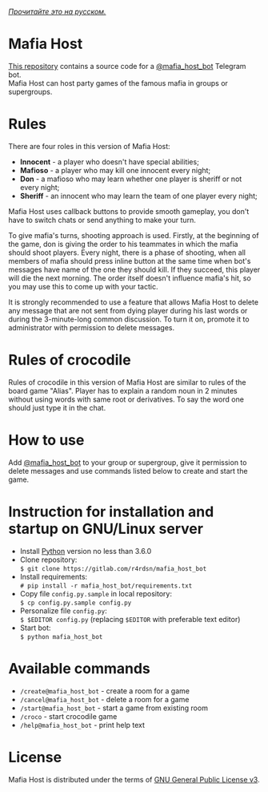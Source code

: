 *[Прочитайте это на русском.](README.md)*

# Mafia Host
[This repository](https://gitlab.com/r4rdsn/mafia_host_bot) contains a source code for a [@mafia_host_bot](https://t.me/mafia_host_bot) Telegram bot.  
Mafia Host can host party games of the famous mafia in groups or supergroups.


# Rules 
There are four roles in this version of Mafia Host:  
* __Innocent__ - a player who doesn't have special abilities;  
* __Mafioso__ - a player who may kill one innocent every night;  
* __Don__ - a mafioso who may learn whether one player is sheriff or not every night;  
* __Sheriff__ - an innocent who may learn the team of one player every night;

Mafia Host uses callback buttons to provide smooth gameplay, you don't have to switch chats or send anything to make your turn.  

To give mafia's turns, shooting approach is used. Firstly, at the beginning of the game, don is giving the order to his teammates in which the mafia should 
shoot players. Every night, there is a phase of shooting, when all members of mafia should press inline button at the same time when bot's messages have name 
of the one they should kill. If they succeed, this player will die the next morning. The order itself doesn't influence mafia's hit, so you may use this to 
come up with your tactic.  

It is strongly recommended to use a feature that allows Mafia Host to delete any message that are not sent from dying player during his last words or during 
the 3-minute-long common discussion. To turn it on, promote it to administrator with permission to delete messages.  


# Rules of crocodile
Rules of crocodile in this version of Mafia Host are similar to rules of the board game "Alias". Player has to explain a random noun in 2 minutes without using words with same root or derivatives. To say the word one should just type it in the chat.  


# How to use
Add [@mafia_host_bot](https://t.me/mafia_host_bot) to your group or supergroup, give it permission to delete messages and use commands listed below to create 
and start the game.


# Instruction for installation and startup on GNU/Linux server
* Install [Python](https://www.python.org/downloads) version no less than 3.6.0
* Clone repository:  
```$ git clone https://gitlab.com/r4rdsn/mafia_host_bot```
* Install requirements:  
```# pip install -r mafia_host_bot/requirements.txt```
* Copy file ```config.py.sample``` in local repository:  
```$ cp config.py.sample config.py```
* Personalize file ```config.py```:  
```$ $EDITOR config.py``` (replacing ```$EDITOR``` with preferable text editor)
* Start bot:  
```$ python mafia_host_bot```


# Available commands
* ```/create@mafia_host_bot``` - create a room for a game  
* ```/cancel@mafia_host_bot``` - delete a room for a game  
* ```/start@mafia_host_bot``` - start a game from existing room  
* ```/croco``` - start crocodile game  
* ```/help@mafia_host_bot``` - print help text


# License
Mafia Host is distributed under the terms of [GNU General Public License v3](COPYING).
